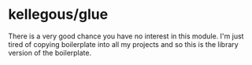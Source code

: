 # kellegous/glue

There is a very good chance you have no interest in this module. I'm just tired of copying boilerplate into all my projects and so this is the library version of the boilerplate.
